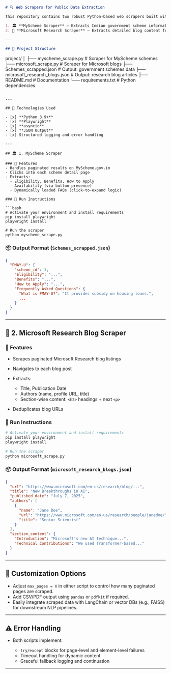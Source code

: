 
```markdown
# 🔍 Web Scrapers for Public Data Extraction

This repository contains two robust Python-based web scrapers built with **Playwright** for real-time structured data extraction:

1. 🏛️ **MyScheme Scraper** – Extracts Indian government scheme information, including eligibility, benefits, application process, and FAQs from [MyScheme.gov.in](https://www.myscheme.gov.in).
2. 🧠 **Microsoft Research Scraper** – Extracts detailed blog content from [Microsoft Research Blog](https://www.microsoft.com/en-us/research/blog), including titles, dates, authors, and section-wise insights.

---

## 📁 Project Structure

```

project/
│
├── myscheme\_scrape.py              # Scraper for MyScheme schemes
├── microsoft\_scrape.py             # Scraper for Microsoft blogs
├── Schemes\_scrapped.json           # Output: government schemes data
├── microsoft\_research\_blogs.json   # Output: research blog articles
├── README.md                       # Documentation
└── requirements.txt                # Python dependencies

````

---

## 🚀 Technologies Used

- [x] **Python 3.9+**
- [x] **Playwright**
- [x] **asyncio**
- [x] **JSON Output**
- [x] Structured logging and error handling

---

## 🏛️ 1. MyScheme Scraper

### 🔧 Features
- Handles paginated results on MyScheme.gov.in
- Clicks into each scheme detail page
- Extracts:
  - Eligibility, Benefits, How to Apply
  - Availability (via button presence)
  - Dynamically loaded FAQs (click-to-expand logic)

### 🧪 Run Instructions

```bash
# Activate your environment and install requirements
pip install playwright
playwright install

# Run the scraper
python myscheme_scrape.py
````

### 📦 Output Format (`Schemes_scrapped.json`)

```json
{
  "PMAY-U": {
    "scheme_id": 1,
    "Eligibility": "...",
    "Benefits": "...",
    "How to Apply": "...",
    "Frequently Asked Questions": {
      "What is PMAY-U?": "It provides subsidy on housing loans.",
      ...
    }
  }
}
```

---

## 🧠 2. Microsoft Research Blog Scraper

### 🔧 Features

* Scrapes paginated Microsoft Research blog listings
* Navigates to each blog post
* Extracts:

  * Title, Publication Date
  * Authors (name, profile URL, title)
  * Section-wise content: `<h2>` headings + next `<p>`
* Deduplicates blog URLs

### 🧪 Run Instructions

```bash
# Activate your environment and install requirements
pip install playwright
playwright install

# Run the scraper
python microsoft_scrape.py
```

### 📦 Output Format (`microsoft_research_blogs.json`)

```json
{
  "url": "https://www.microsoft.com/en-us/research/blog/...",
  "title": "New Breakthroughs in AI",
  "published_date": "July 7, 2025",
  "authors": [
    {
      "name": "Jane Doe",
      "url": "https://www.microsoft.com/en-us/research/people/janedoe/",
      "title": "Senior Scientist"
    }
  ],
  "section_content": {
    "Introduction": "Microsoft's new AI technique...",
    "Technical Contributions": "We used Transformer-based..."
  }
}
```

---

## 🔄 Customization Options

* Adjust `max_pages = X` in either script to control how many paginated pages are scraped.
* Add CSV/PDF output using `pandas` or `pdfkit` if required.
* Easily integrate scraped data with LangChain or vector DBs (e.g., FAISS) for downstream NLP pipelines.

---

## ⚠️ Error Handling

* Both scripts implement:

  * `try/except` blocks for page-level and element-level failures
  * Timeout handling for dynamic content
  * Graceful fallback logging and continuation

---



